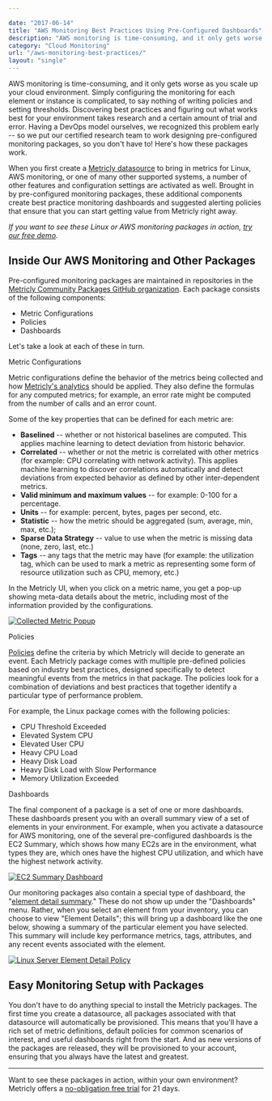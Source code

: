 ```yaml
---

date: "2017-06-14"
title: "AWS Monitoring Best Practices Using Pre-Configured Dashboards"
description: "AWS monitoring is time-consuming, and it only gets worse as you scale up your cloud environment. Luckily, we have these best practices to make life easier."
category: "Cloud Monitoring"
url: "/aws-monitoring-best-practices/"
layout: "single"
---
```


AWS monitoring is time-consuming, and it only gets worse as you scale up your cloud environment. Simply configuring the monitoring for each element or instance is complicated, to say nothing of writing policies and setting thresholds. Discovering best practices and figuring out what works best for your environment takes research and a certain amount of trial and error. Having a DevOps model ourselves, we recognized this problem early -- so we put our certified research team to work designing pre-configured monitoring packages, so you don't have to! Here's how these packages work.

When you first create a [Metricly datasource](https://www.metricly.com) to bring in metrics for Linux, AWS monitoring, or one of many other supported systems, a number of other features and configuration settings are activated as well. Brought in by pre-configured monitoring packages, these additional components create best practice monitoring dashboards and suggested alerting policies that ensure that you can start getting value from Metricly right away.

*If you want to see these Linux or AWS monitoring packages in action, [try our free demo](https://www.metricly.com/signup).*

Inside Our AWS Monitoring and Other Packages
--------------------------------------------

Pre-configured monitoring packages are maintained in repositories in the [Metricly Community Packages GitHub organization](https://github.com/netuitive-community-packages). Each package consists of the following components:

-   Metric Configurations
-   Policies
-   Dashboards

Let's take a look at each of these in turn.

Metric Configurations

Metric configurations define the behavior of the metrics being collected and how [Metricly's analytics](https://www.metricly.com/support/metrics/analytics) should be applied. They also define the formulas for any computed metrics; for example, an error rate might be computed from the number of calls and an error count.

Some of the key properties that can be defined for each metric are:

-   **Baselined** -- whether or not historical baselines are computed. This applies machine learning to detect deviation from historic behavior.
-   **Correlated** -- whether or not the metric is correlated with other metrics (for example: CPU correlating with network activity). This applies machine learning to discover correlations automatically and detect deviations from expected behavior as defined by other inter-dependent metrics.
-   **Valid minimum and maximum values** -- for example: 0-100 for a percentage.
-   **Units** -- for example: percent, bytes, pages per second, etc.
-   **Statistic** -- how the metric should be aggregated (sum, average, min, max, etc.);
-   **Sparse Data Strategy** -- value to use when the metric is missing data (none, zero, last, etc.)
-   **Tags** -- any tags that the metric may have (for example: the utilization tag, which can be used to mark a metric as representing some form of resource utilization such as CPU, memory, etc.)

In the Metricly UI, when you click on a metric name, you get a pop-up showing meta-data details about the metric, including most of the information provided by the configurations.

[![Collected Metric Popup](https://www.metricly.com/wp-content/uploads/2016/06/Collected-Metric-Popup.png)](https://www.metricly.com/wp-content/uploads/2016/06/Collected-Metric-Popup.png)

Policies

[Policies](https://www.metricly.com/support/events/policies) define the criteria by which Metricly will decide to generate an event. Each Metricly package comes with multiple pre-defined policies based on industry best practices, designed specifically to detect meaningful events from the metrics in that package. The policies look for a combination of deviations and best practices that together identify a particular type of performance problem.

For example, the Linux package comes with the following policies:

-   CPU Threshold Exceeded
-   Elevated System CPU
-   Elevated User CPU
-   Heavy CPU Load
-   Heavy Disk Load
-   Heavy Disk Load with Slow Performance
-   Memory Utilization Exceeded

Dashboards

The final component of a package is a set of one or more dashboards. These dashboards present you with an overall summary view of a set of elements in your environment. For example, when you activate a datasource for AWS monitoring, one of the several pre-configured dashboards is the EC2 Summary, which shows how many EC2s are in the environment, what types they are, which ones have the highest CPU utilization, and which have the highest network activity.

[![EC2 Summary Dashboard](https://www.metricly.com/wp-content/uploads/2016/06/EC2-Summary-Dashboard-1024x471.png)](https://www.metricly.com/wp-content/uploads/2016/06/EC2-Summary-Dashboard.png)

Our monitoring packages also contain a special type of dashboard, the "[element detail summary](https://www.metricly.com/support/inventory#element-detail-panel)." These do not show up under the "Dashboards" menu. Rather, when you select an element from your inventory, you can choose to view "Element Details"; this will bring up a dashboard like the one below, showing a summary of the particular element you have selected. This summary will include key performance metrics, tags, attributes, and any recent events associated with the element.

[![Linux Server Element Detail Policy](https://www.metricly.com/wp-content/uploads/2016/06/Linux-Server-Element-Detail-Policy-1024x481.jpg)](https://www.metricly.com/wp-content/uploads/2016/06/Linux-Server-Element-Detail-Policy.jpg)

Easy Monitoring Setup with Packages
-----------------------------------

You don't have to do anything special to install the Metricly packages. The first time you create a datasource, all packages associated with that datasource will automatically be provisioned. This means that you'll have a rich set of metric definitions, default policies for common scenarios of interest, and useful dashboards right from the start. And as new versions of the packages are released, they will be provisioned to your account, ensuring that you always have the latest and greatest.

* * * * *

Want to see these packages in action, within your own environment? Metricly offers a [no-obligation free trial](https://www.metricly.com/signup) for 21 days.
